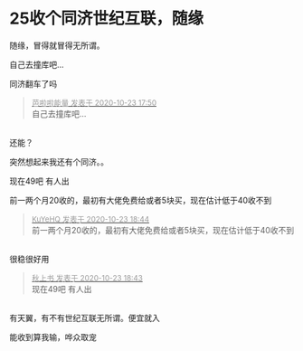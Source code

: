 # 25收个同济世纪互联，随缘


随缘，冒得就冒得无所谓。

自己去撞库吧...

同济翻车了吗 

<div class="quote"><blockquote><font size="2"><a href="https://www.hostloc.com/forum.php?mod=redirect&amp;goto=findpost&amp;pid=9342190&amp;ptid=757689" target="_blank"><font color="#999999">芭啦啦能量 发表于 2020-10-23 17:50</font></a></font><br />
自己去撞库吧...</blockquote></div><br />
还能？

突然想起来我还有个同济。。<img id="aimg_J1Q1z" onclick="zoom(this, this.src, 0, 0, 0)" class="zoom" src="https://cdn.jsdelivr.net/gh/hishis/forum-master/public/images/patch.gif" onmouseover="img_onmouseoverfunc(this)" onload="thumbImg(this)" border="0" alt="" />

现在49吧 有人出

前一两个月20收的，最初有大佬免费给或者5块买，现在估计低于40收不到

<div class="quote"><blockquote><font size="2"><a href="https://www.hostloc.com/forum.php?mod=redirect&amp;goto=findpost&amp;pid=9342519&amp;ptid=757689" target="_blank"><font color="#999999">KuYeHQ 发表于 2020-10-23 18:44</font></a></font><br />
前一两个月20收的，最初有大佬免费给或者5块买，现在估计低于40收不到</blockquote></div><br />
很稳很好用<img src="static/image/smiley/default/lol.gif" smilieid="12" border="0" alt="" />

<div class="quote"><blockquote><font size="2"><a href="https://www.hostloc.com/forum.php?mod=redirect&amp;goto=findpost&amp;pid=9342509&amp;ptid=757689" target="_blank"><font color="#999999">秋上书 发表于 2020-10-23 18:43</font></a></font><br />
现在49吧 有人出</blockquote></div><br />
有天翼，有不有世纪互联无所谓。便宜就入

能收到算我输，哗众取宠
